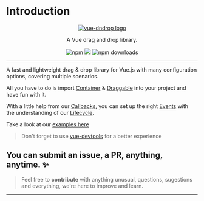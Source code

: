 # Introduction

<p align="center">
  <a href="https://amendx.github.io/vue-dndrop">
    <img src="https://user-images.githubusercontent.com/30783877/135903129-ec4df6f1-28e9-4cb2-8a06-025991c807b3.png" alt="vue-dndrop logo">
  </a>
</p>

<p align="center">
A Vue drag and drop library.
</p>

<p align="center">
<a href="https://www.npmjs.com/package/vue-dndrop"><img alt="npm" src="https://img.shields.io/npm/v/vue-dndrop.svg?style=flat-square"></a>
<img src="https://app.travis-ci.com/amendx/vue-dndrop.svg?branch=master"/>
<img src="https://img.shields.io/npm/dt/vue-dndrop" alt="npm downloads">
</p>

---

A fast and lightweight drag & drop library for Vue.js with many configuration options, covering multiple scenarios.

All you have to do is import [Container](/api/container.md) & [Draggable](/api/draggable.md) into your project and have fun with it.

With a little help from our [Callbacks](/api/callbacks.md), you can set up the right [Events](/api/events.md) with the understanding of our [Lifecycle](/api/lifecycle.md).

Take a look at our [examples here](/examples/)

> Don't forget to use [vue-devtools](https://chrome.google.com/webstore/detail/vuejs-devtools/nhdogjmejiglipccpnnnanhbledajbpd?hl=pt-BR) for a better experience

## You can submit an **issue**, a **PR**, anything, anytime. :sparkles:

> Feel free to **contribute** with anything unusual, questions, sugestions and everything, we're here to improve and learn.

---
